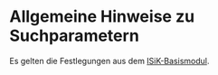 # Allgemeine Hinweise zu Suchparametern

Es gelten die Festlegungen aus dem [ISiK-Basismodul](https://simplifier.net/guide/ImplementierungsleitfadenISiK-Basismodul/UebergreifendeFestlegungenSuchparameter).
